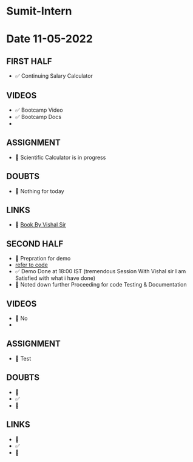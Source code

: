 # Sumit-Intern
# Date 11-05-2022

## FIRST HALF

- ✅ Continuing Salary Calculator

## VIDEOS
- ✅ Bootcamp Video
- ✅ Bootcamp Docs
- 


## ASSIGNMENT
- 🚧 Scientific Calculator is in progress


## DOUBTS
- 🚫 Nothing for today


## LINKS
- 🚧 [Book By Vishal Sir](https://rupert.id.au/python/book/learn-python3-the-hard-way-nov-15-2018.pdf)


## SECOND HALF
- 🚧 Prepration for demo
- [refer to code]()
- ✅ Demo Done at 18:00 IST (tremendous Session With Vishal sir I am Satisfied with what i have done)
- 🚧 Noted down further Proceeding for code Testing & Documentation



## VIDEOS
- 🚫 No
- 
## ASSIGNMENT
- 🚧 Test 



## DOUBTS
- 🚧 
- ✅
- 🚫



## LINKS

- 🚧 
- ✅
- 🚫
